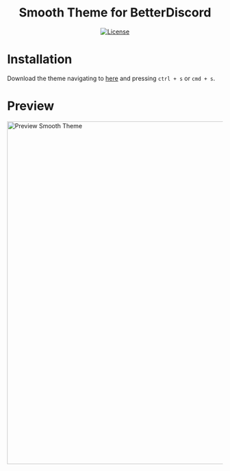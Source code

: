 <h1 align="center">
Smooth Theme for BetterDiscord
</h1>

<p align="center">
  <a href="https://github.com/datsfilipe/smooth-theme/blob/main/LICENSE">
    <img src="https://img.shields.io/github/license/datsfilipe/smooth-theme?color=%237159c1&logo=mit" alt="License">
  </a>
</p>

# Installation

Download the theme navigating to [here](https://raw.githubusercontent.com/datsfilipe/smooth-theme/main/src/theme/smooth.theme.css) and pressing `ctrl + s` or `cmd + s`.

# Preview

<p>
  <img src="" alt="Preview Smooth Theme" width="800" />
</p>